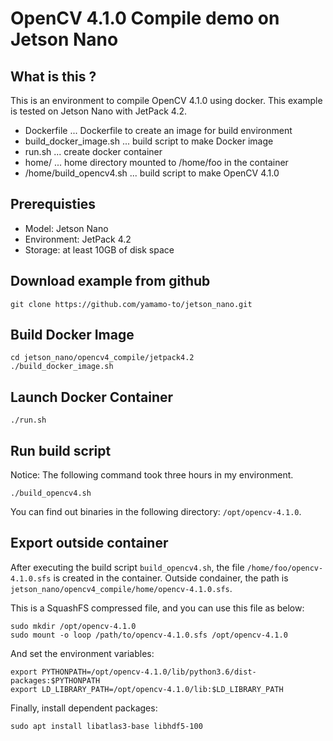 # OpenCV 4.1.0 Compile demo on Jetson Nano

## What is this ?

This is an environment to compile OpenCV 4.1.0 using docker.
This example is tested on Jetson Nano with JetPack 4.2.

- Dockerfile              ... Dockerfile to create an image for build environment
- build_docker_image.sh   ... build script to make Docker image
- run.sh                  ... create docker container
- home/                   ... home directory mounted to /home/foo in the container
- /home/build_opencv4.sh  ... build script to make OpenCV 4.1.0

## Prerequisties

- Model: Jetson Nano
- Environment: JetPack 4.2
- Storage: at least 10GB of disk space

## Download example from github

```bash:terminal
git clone https://github.com/yamamo-to/jetson_nano.git
```

## Build Docker Image

```bash:terminal
cd jetson_nano/opencv4_compile/jetpack4.2
./build_docker_image.sh
```

## Launch Docker Container

```bash:terminal
./run.sh
```

## Run build script

Notice: The following command took three hours in my environment.

```bash:container
./build_opencv4.sh
```

You can find out binaries in the following directory:
`/opt/opencv-4.1.0`.

## Export outside container

After executing the build script `build_opencv4.sh`, the file `/home/foo/opencv-4.1.0.sfs`
is created in the container. Outside condainer, the path is
`jetson_nano/opencv4_compile/home/opencv-4.1.0.sfs`.

This is a SquashFS compressed file, and you can use this file as below:

```bash:container
sudo mkdir /opt/opencv-4.1.0
sudo mount -o loop /path/to/opencv-4.1.0.sfs /opt/opencv-4.1.0
```

And set the environment variables:

```bash:container
export PYTHONPATH=/opt/opencv-4.1.0/lib/python3.6/dist-packages:$PYTHONPATH
export LD_LIBRARY_PATH=/opt/opencv-4.1.0/lib:$LD_LIBRARY_PATH
```

Finally, install dependent packages:

```bash:container
sudo apt install libatlas3-base libhdf5-100
```
